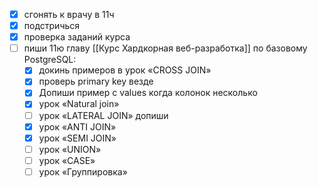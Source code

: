 - [x] сгонять к врачу в 11ч
- [x] подстричься
- [x] проверка заданий курса
- [ ] пиши 11ю главу [[Курс Хардкорная веб-разработка]] по базовому PostgreSQL:
	- [x] докинь примеров в урок «CROSS JOIN»
	- [x] проверь primary key везде
	- [x] Допиши пример с values когда колонок несколько
	- [x] урок «Natural join»
	- [ ] урок «LATERAL JOIN» допиши
	- [x] урок «ANTI JOIN»
	- [x] урок «SEMI JOIN»
	- [ ] урок «UNION»
	- [ ] урок «CASE»
	- [ ] урок «Группировка»
